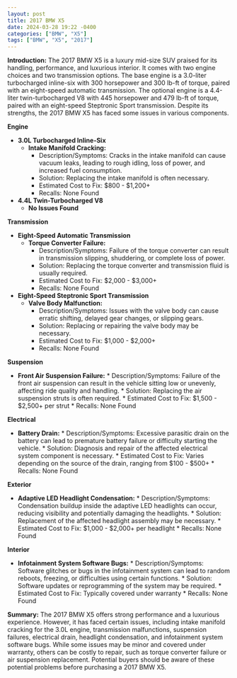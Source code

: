 ```yaml
---
layout: post
title: 2017 BMW X5
date: 2024-03-28 19:22 -0400
categories: ["BMW", "X5"]
tags: ["BMW", "X5", "2017"]
---
```

**Introduction:**
The 2017 BMW X5 is a luxury mid-size SUV praised for its handling, performance, and luxurious interior. It comes with two engine choices and two transmission options. The base engine is a 3.0-liter turbocharged inline-six with 300 horsepower and 300 lb-ft of torque, paired with an eight-speed automatic transmission. The optional engine is a 4.4-liter twin-turbocharged V8 with 445 horsepower and 479 lb-ft of torque, paired with an eight-speed Steptronic Sport transmission. Despite its strengths, the 2017 BMW X5 has faced some issues in various components.

**Engine**
* **3.0L Turbocharged Inline-Six**
    * **Intake Manifold Cracking:**
        * Description/Symptoms: Cracks in the intake manifold can cause vacuum leaks, leading to rough idling, loss of power, and increased fuel consumption.
        * Solution: Replacing the intake manifold is often necessary.
        * Estimated Cost to Fix: $800 - $1,200+
        * Recalls: None Found
* **4.4L Twin-Turbocharged V8**
    * **No Issues Found**

**Transmission**
* **Eight-Speed Automatic Transmission**
    * **Torque Converter Failure:**
        * Description/Symptoms: Failure of the torque converter can result in transmission slipping, shuddering, or complete loss of power.
        * Solution: Replacing the torque converter and transmission fluid is usually required.
        * Estimated Cost to Fix: $2,000 - $3,000+
        * Recalls: None Found
* **Eight-Speed Steptronic Sport Transmission**
    * **Valve Body Malfunction:**
        * Description/Symptoms: Issues with the valve body can cause erratic shifting, delayed gear changes, or slipping gears.
        * Solution: Replacing or repairing the valve body may be necessary.
        * Estimated Cost to Fix: $1,000 - $2,000+
        * Recalls: None Found

**Suspension**
* **Front Air Suspension Failure:**
        * Description/Symptoms: Failure of the front air suspension can result in the vehicle sitting low or unevenly, affecting ride quality and handling.
        * Solution: Replacing the air suspension struts is often required.
        * Estimated Cost to Fix: $1,500 - $2,500+ per strut
        * Recalls: None Found

**Electrical**
* **Battery Drain:**
        * Description/Symptoms: Excessive parasitic drain on the battery can lead to premature battery failure or difficulty starting the vehicle.
        * Solution: Diagnosis and repair of the affected electrical system component is necessary.
        * Estimated Cost to Fix: Varies depending on the source of the drain, ranging from $100 - $500+
        * Recalls: None Found

**Exterior**
* **Adaptive LED Headlight Condensation:**
        * Description/Symptoms: Condensation buildup inside the adaptive LED headlights can occur, reducing visibility and potentially damaging the headlights.
        * Solution: Replacement of the affected headlight assembly may be necessary.
        * Estimated Cost to Fix: $1,000 - $2,000+ per headlight
        * Recalls: None Found

**Interior**
* **Infotainment System Software Bugs:**
        * Description/Symptoms: Software glitches or bugs in the infotainment system can lead to random reboots, freezing, or difficulties using certain functions.
        * Solution: Software updates or reprogramming of the system may be required.
        * Estimated Cost to Fix: Typically covered under warranty
        * Recalls: None Found

**Summary:**
The 2017 BMW X5 offers strong performance and a luxurious experience. However, it has faced certain issues, including intake manifold cracking for the 3.0L engine, transmission malfunctions, suspension failures, electrical drain, headlight condensation, and infotainment system software bugs. While some issues may be minor and covered under warranty, others can be costly to repair, such as torque converter failure or air suspension replacement. Potential buyers should be aware of these potential problems before purchasing a 2017 BMW X5.
